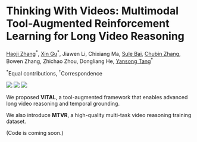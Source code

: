 # Thinking With Videos: Multimodal Tool-Augmented Reinforcement Learning for Long Video Reasoning

<a href="https://zhang9302002.github.io/">Haoji Zhang</a><sup>\*</sup>,
<a href="https://gx77.github.io/GX/">Xin Gu</a><sup>\*</sup>,
Jiawen Li,
Chixiang Ma,
<a href="https://sulebai.github.io/">Sule Bai</a>,
<a href="https://lin-shan.com/">Chubin Zhang</a>,
Bowen Zhang,
Zhichao Zhou,
Dongliang He,
<a href="https://andytang15.github.io/">Yansong Tang</a><sup>&dagger;</sup>

<sup>\*</sup>Equal contributions, 
<sup>&dagger;</sup>Correspondence

<a href="https://zhang9302002.github.io/thinkingwithvideos-page/"><img src='https://img.shields.io/badge/Project-Page-Green'></a>
<a href="https://arxiv.org/abs/2508.04416"><img src='https://img.shields.io/badge/Paper-Arxiv-red'></a>
<a href="https://huggingface.co/datasets/zhang9302002/MultiTaskVideoReasoning"><img src='https://img.shields.io/badge/Data-Huggingface-yellow'></a>

We proposed **VITAL**, a tool-augmented framework that enables advanced long video reasoning and temporal grounding.

We also introduce **MTVR**, a high-quality multi-task video reasoning training dataset.

(Code is coming soon.)

